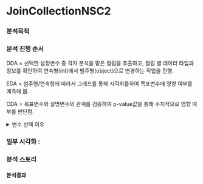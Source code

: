 # JoinCollectionNSC2

### 분석목적

### 분석 진행 순서
DDA = 선택한 설정변수 중 각자 분석을 맡은 컬럼을 추출하고,
     컬럼 별 데이터 타입과 정보를 확인하여 연속형(int)에서 범주형(object)으로 변경하는 작업을 진행.

EDA = 범주형/연속형에 따라서 그래프를 통해 시각화를하여 목표변수에 영향 여부를 예측해 봄. 

CDA = 목표변수와 설명변수의 관계를 검증하여 p-value값을 통해 수치적으로 영향 여부를 판단함.

<details >
<summary>변수 선택 이유 </summary>

### DDA 분석
| 변수    | 변수의 설명   | 데이터 분류 | 변수 선택 이유 |
|------|------|-----|-------|
| ED_RC_TOT_AMT   | 의료급여 총금액                                               | 연속형 | 아래의 설명변수의 영향을 받는지 알아보기 위한 목적 변수로 설정.|
| MCARE_SUBJ_CD   | 진료 과목 코드 (실제 진료를 받은 진료과목 )                   | 범주형 | 진료 항목마다 검사 종류, 장비 등이 다르기 때문에 진료 종류에 따라 목적 변수인 병원비가 크게 차이날 것이라고 생각되어 선택 |
| OPRTN_YN        | 수술 여부                                                     | 범주형 | 수술을 하고 안하고는 목적변수 병원비에 큰 영향을 끼칠 것이기 때문에 사실인지 확인해 보기 위해 선택 |
| MCARE_RSLT_TYPE | 진료결과구분(계속,이송,회송,사망,기타,퇴원 또는 외래치료 종결)| 범주형 | 결과가 이송이라면 이송비용과 이송 후 추가 검사 등의 비용, 사망이라면 병원비 추가 정지 등에 의해 진료 결과에 따라 목적변수 병원비가 영향을 받을 것이라고 판단하여 확인을 위해  설정변수로 선택 |
| EDC_SBA         | 심결본인부담금                                                | 연속형 | 본인부담금이 적은 치료, 검사라면 병원에서 적극 추천할 것이고, 환자의 부담도 적어 굳이 받지 않아도 될 검사와 치료를 받음으로써 목적변수인 병원비의 변동이 있을 것이라고 판단하여 확인을 위해 설정변수로 선택 |
| BTH_YYYY        | 환자 출생 연도                                                | 연속형 | 연령대별 회복속도, 치료방법, 보험적용에 차이가 있어 목적변수인 병원비가 큰 차이가 있을 것이라고 판단되어 확인을 위해 설정변수로 선택 |


</details>

### 일부 시각화 : 
### 분석 스토리 
#### 분석결과 

